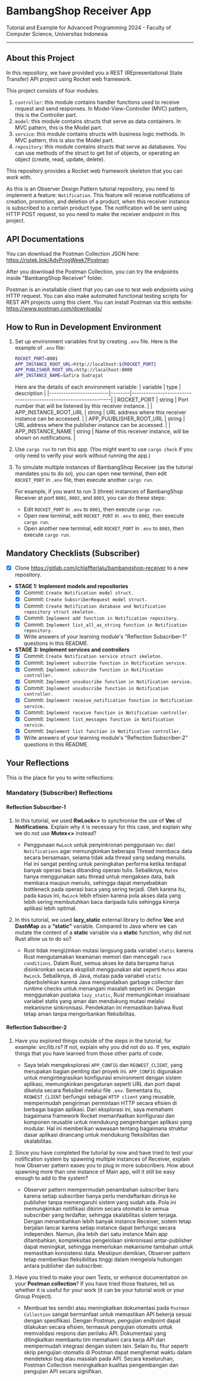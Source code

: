 # BambangShop Receiver App
Tutorial and Example for Advanced Programming 2024 - Faculty of Computer Science, Universitas Indonesia

---

## About this Project
In this repository, we have provided you a REST (REpresentational State Transfer) API project using Rocket web framework.

This project consists of four modules:
1.  `controller`: this module contains handler functions used to receive request and send responses.
    In Model-View-Controller (MVC) pattern, this is the Controller part.
2.  `model`: this module contains structs that serve as data containers.
    In MVC pattern, this is the Model part.
3.  `service`: this module contains structs with business logic methods.
    In MVC pattern, this is also the Model part.
4.  `repository`: this module contains structs that serve as databases.
    You can use methods of the struct to get list of objects, or operating an object (create, read, update, delete).

This repository provides a Rocket web framework skeleton that you can work with.

As this is an Observer Design Pattern tutorial repository, you need to implement a feature: `Notification`.
This feature will receive notifications of creation, promotion, and deletion of a product, when this receiver instance is subscribed to a certain product type.
The notification will be sent using HTTP POST request, so you need to make the receiver endpoint in this project.

## API Documentations

You can download the Postman Collection JSON here: https://ristek.link/AdvProgWeek7Postman

After you download the Postman Collection, you can try the endpoints inside "BambangShop Receiver" folder.

Postman is an installable client that you can use to test web endpoints using HTTP request.
You can also make automated functional testing scripts for REST API projects using this client.
You can install Postman via this website: https://www.postman.com/downloads/

## How to Run in Development Environment
1.  Set up environment variables first by creating `.env` file.
    Here is the example of `.env` file:
    ```bash
    ROCKET_PORT=8001
    APP_INSTANCE_ROOT_URL=http://localhost:${ROCKET_PORT}
    APP_PUBLISHER_ROOT_URL=http://localhost:8000
    APP_INSTANCE_NAME=Safira Sudrajat
    ```
    Here are the details of each environment variable:
    | variable                | type   | description                                                     |
    |-------------------------|--------|-----------------------------------------------------------------|
    | ROCKET_PORT             | string | Port number that will be listened by this receiver instance.    |
    | APP_INSTANCE_ROOT_URL   | string | URL address where this receiver instance can be accessed.       |
    | APP_PUUBLISHER_ROOT_URL | string | URL address where the publisher instance can be accessed.       |
    | APP_INSTANCE_NAME       | string | Name of this receiver instance, will be shown on notifications. |
2.  Use `cargo run` to run this app.
    (You might want to use `cargo check` if you only need to verify your work without running the app.)
3.  To simulate multiple instances of BambangShop Receiver (as the tutorial mandates you to do so),
    you can open new terminal, then edit `ROCKET_PORT` in `.env` file, then execute another `cargo run`.

    For example, if you want to run 3 (three) instances of BambangShop Receiver at port `8001`, `8002`, and `8003`, you can do these steps:
    -   Edit `ROCKET_PORT` in `.env` to `8001`, then execute `cargo run`.
    -   Open new terminal, edit `ROCKET_PORT` in `.env` to `8002`, then execute `cargo run`.
    -   Open another new terminal, edit `ROCKET_PORT` in `.env` to `8003`, then execute `cargo run`.

## Mandatory Checklists (Subscriber)
-   [x] Clone https://gitlab.com/ichlaffterlalu/bambangshop-receiver to a new repository.
-   **STAGE 1: Implement models and repositories**
    -   [x] Commit: `Create Notification model struct.`
    -   [x] Commit: `Create SubscriberRequest model struct.`
    -   [x] Commit: `Create Notification database and Notification repository struct skeleton.`
    -   [x] Commit: `Implement add function in Notification repository.`
    -   [x] Commit: `Implement list_all_as_string function in Notification repository.`
    -   [x] Write answers of your learning module's "Reflection Subscriber-1" questions in this README.
-   **STAGE 3: Implement services and controllers**
    -   [x] Commit: `Create Notification service struct skeleton.`
    -   [x] Commit: `Implement subscribe function in Notification service.`
    -   [x] Commit: `Implement subscribe function in Notification controller.`
    -   [x] Commit: `Implement unsubscribe function in Notification service.`
    -   [x] Commit: `Implement unsubscribe function in Notification controller.`
    -   [x] Commit: `Implement receive_notification function in Notification service.`
    -   [x] Commit: `Implement receive function in Notification controller.`
    -   [x] Commit: `Implement list_messages function in Notification service.`
    -   [x] Commit: `Implement list function in Notification controller.`
    -   [x] Write answers of your learning module's "Reflection Subscriber-2" questions in this README.

## Your Reflections
This is the place for you to write reflections:

### Mandatory (Subscriber) Reflections

#### Reflection Subscriber-1
1. In this tutorial, we used <b>RwLock<></b> to synchronise the use of <b>Vec</b> of <b>Notifications</b>. Explain why it is necessary for this case, and explain why we do not use <b>Mutex<></b> instead?

   - Penggunaan `RwLock` untuk penyinkronan penggunaan `Vec` dari `Notifications` agar memungkinkan beberapa Thread membaca data secara bersamaan, selama tidak ada thread yang sedang menulis. Hal ini sangat penting untuk peningkatan performa ketika terdapat banyak operasi baca dibanding operasi tulis. Sebaliknya, `Mutex` hanya menggunakan satu thread untuk mengakses data, baik membaca maupun menulis, sehingga dapat menyebabkan bottleneck pada operasi baca yang sering terjadi. Oleh karena itu, pada kasus ini, `RwLock` lebih efisien karena pola akses data yang lebih sering membutuhkan baca daripada tulis sehingga kinerja aplikasi lebih optimal.

2. In this tutorial, we used <b>lazy_static</b> external library to define <b>Vec</b> and <b>DashMap</b> as a <b>“static”</b> variable. Compared to Java where we can mutate the content of a <b>static</b> variable via a <b>static</b> function, why did not Rust allow us to do so?

   - Rust tidak mengizinkan mutasi langsung pada variabel `static` karena Rust mengutamakan keamanan memori dan mencegah `race conditions`. Dalam Rust, semua akses ke data bersama harus disinkronkan secara eksplisit menggunakan alat seperti `Mutex` atau `RwLock`. Sebaliknya, di Java, mutasi pada variabel `static` diperbolehkan karena Java mengandalkan garbage collector dan runtime checks untuk menangani masalah seperti ini. Dengan menggunakan pustaka `lazy_static`, Rust memungkinkan inisialisasi variabel statis yang aman dan mendukung mutasi melalui mekanisme sinkronisasi. Pendekatan ini memastikan bahwa Rust tetap aman tanpa mengorbankan fleksibilitas.

#### Reflection Subscriber-2
1. Have you explored things outside of the steps in the tutorial, for example: src/lib.rs? If not, explain why you did not do so. If yes, explain things that you have learned from those other parts of code.

   - Saya telah mengeksplorasi `APP_CONFIG` dan `REQWEST_CLIENT`, yang merupakan bagian penting dari proyek ini. `APP_CONFIG` digunakan untuk mengintegrasikan konfigurasi environment dengan sistem aplikasi, memungkinkan pengaturan seperti URL dan port dapat dikelola secara fleksibel melalui file `.env`. Sementara itu, `REQWEST_CLIENT` berfungsi sebagai `HTTP client` yang reusable, mempermudah pengiriman permintaan HTTP secara efisien di berbagai bagian aplikasi. Dari eksplorasi ini, saya memahami bagaimana framework Rocket memanfaatkan konfigurasi dan komponen reusable untuk mendukung pengembangan aplikasi yang modular. Hal ini memberikan wawasan tentang bagaimana struktur dasar aplikasi dirancang untuk mendukung fleksibilitas dan skalabilitas.

2. Since you have completed the tutorial by now and have tried to test your notification system by spawning multiple instances of Receiver, explain how Observer pattern eases you to plug in more subscribers. How about spawning more than one instance of Main app, will it still be easy enough to add to the system?

   - Observer pattern mempermudah penambahan subscriber baru karena setiap subscriber hanya perlu mendaftarkan dirinya ke publisher tanpa memengaruhi sistem yang sudah ada. Pola ini memungkinkan notifikasi dikirim secara otomatis ke semua subscriber yang terdaftar, sehingga skalabilitas sistem terjaga. Dengan menambahkan lebih banyak instance Receiver, sistem tetap berjalan lancar karena setiap instance dapat berfungsi secara independen. Namun, jika lebih dari satu instance Main app ditambahkan, kompleksitas pengelolaan sinkronisasi antar-publisher dapat meningkat, sehingga memerlukan mekanisme tambahan untuk memastikan konsistensi data. Meskipun demikian, Observer pattern tetap memberikan fleksibilitas tinggi dalam mengelola hubungan antara publisher dan subscriber.

3. Have you tried to make your own Tests, or enhance documentation on your <b>Postman collection</b>? If you have tried those features, tell us whether it is useful for your work (it can be your tutorial work or your Group Project).

   - Membuat tes sendiri atau meningkatkan dokumentasi pada `Postman Collection` sangat bermanfaat untuk memastikan API bekerja sesuai dengan spesifikasi. Dengan Postman, pengujian endpoint dapat dilakukan secara efisien, termasuk pengujian otomatis untuk memvalidasi respons dan perilaku API. Dokumentasi yang ditingkatkan membantu tim memahami cara kerja API dan mempermudah integrasi dengan sistem lain. Selain itu, fitur seperti skrip pengujian otomatis di Postman dapat menghemat waktu dalam mendeteksi bug atau masalah pada API. Secara keseluruhan, Postman Collection meningkatkan kualitas pengembangan dan pengujian API secara signifikan.
